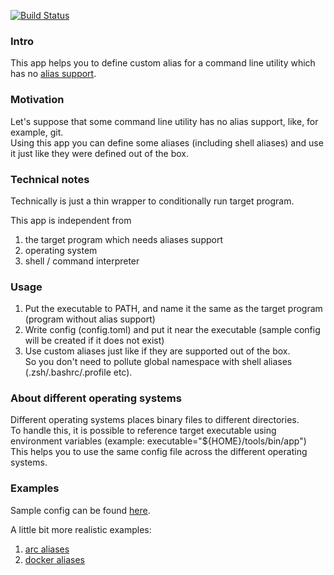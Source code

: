 [![Build Status](https://travis-ci.com/yantonov/alias.svg?branch=master)](https://travis-ci.com/yantonov/alias)

### Intro

This app helps you to define custom alias for a command line utility which has no [alias support](https://git-scm.com/docs/git-config#Documentation/git-config.txt-alias).

### Motivation
Let's suppose that some command line utility has no alias support, like, for example, git.  
Using this app you can define some aliases (including shell aliases) and use it just like they were defined out of the box.

### Technical notes
Technically is just a thin wrapper to conditionally run target program.  

This app is independent from 
1. the target program which needs aliases support
2. operating system
3. shell / command interpreter

### Usage
1. Put the executable to PATH, and name it the same as the target program (program without alias support)
2. Write config (config.toml) and put it near the executable 
(sample config will be created if it does not exist)
3. Use custom aliases just like if they are supported out of the box.  
So you don't need to pollute global namespace with shell aliases (.zsh/.bashrc/.profile etc).

### About different operating systems
Different operating systems places binary files to different directories.  
To handle this, it is possible to reference target executable using environment variables (example: executable="${HOME}/tools/bin/app")  
This helps you to use the same config file across the different operating systems.

### Examples
Sample config can be found [here](https://github.com/yantonov/alias/blob/master/docs/sample_config.toml).

A little bit more realistic examples:  
1. [arc aliases](https://github.com/yantonov/arc-aliases)  
1. [docker aliases](https://github.com/yantonov/docker-aliases)  
